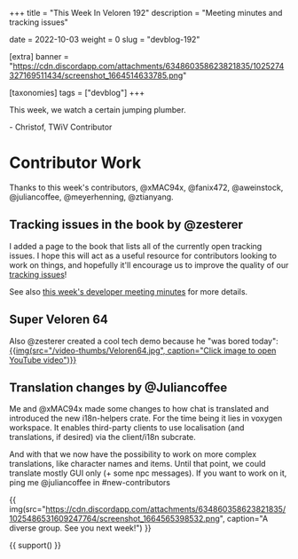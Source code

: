 +++
title = "This Week In Veloren 192"
description = "Meeting minutes and tracking issues"

date = 2022-10-03
weight = 0
slug = "devblog-192"

[extra]
banner = "https://cdn.discordapp.com/attachments/634860358623821835/1025274327169511434/screenshot_1664514633785.png"

[taxonomies]
tags = ["devblog"]
+++

This week, we watch a certain jumping plumber.

\- Christof, TWiV Contributor

# Contributor Work

Thanks to this week's contributors, @xMAC94x, @fanix472, @aweinstock, @juliancoffee, @meyerhenning, @ztianyang.

## Tracking issues in the book by @zesterer

I added a page to the book that lists all of the currently open tracking issues. I hope this will act as a useful resource for contributors looking to work on things, and hopefully it'll encourage us to improve the quality of our [tracking issues](https://book.veloren.net/contributors/tracking-issues.html#tracking-issues)!

See also [this week's developer meeting minutes](https://hackmd.io/DxpRFzx6Rxav81DDg8ltSA) for more details.

## Super Veloren 64

Also @zesterer created a cool tech demo because he "was bored today":
[{{img(src="/video-thumbs/Veloren64.jpg", caption="Click image to open YouTube video")}}](https://www.youtube.com/watch?v=iSg3KpQvzUw")

## Translation changes by @Juliancoffee

Me and @xMAC94x made some changes to how chat is translated and introduced the new i18n-helpers crate. For the time being it lies in voxygen workspace.
It enables third-party clients to use localisation (and translations, if desired) via the client/i18n subcrate.

And with that we now have the possibility to work on more complex translations, like character names and items. 
Until that point, we could translate mostly GUI only (+ some npc messages).
If you want to work on it, ping me @juliancoffee in #new-contributors

{{
    img(src="https://cdn.discordapp.com/attachments/634860358623821835/1025486531609247764/screenshot_1664565398532.png",
    caption="A diverse group. See you next week!") 
}}

{{ support() }}
